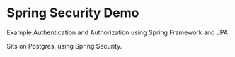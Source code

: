 # Spring Security Demo

Example Authentication and Authorization using Spring Framework and JPA

Sits on Postgres, using Spring Security.
